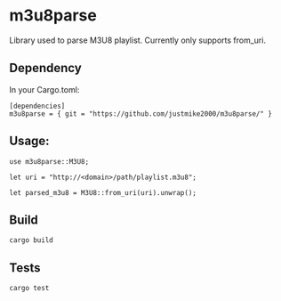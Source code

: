 # m3u8parse

Library used to parse M3U8 playlist.   Currently only supports from_uri.

## Dependency 
In your Cargo.toml:
```
[dependencies]
m3u8parse = { git = "https://github.com/justmike2000/m3u8parse/" }
```

## Usage:

```
use m3u8parse::M3U8;

let uri = "http://<domain>/path/playlist.m3u8";

let parsed_m3u8 = M3U8::from_uri(uri).unwrap();
```

## Build

```
cargo build
```

## Tests

```
cargo test
```